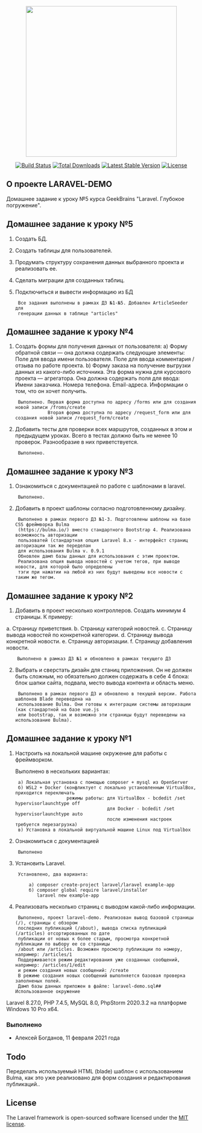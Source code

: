 <p align="center"><a href="https://laravel.com" target="_blank"><img src="https://raw.githubusercontent.com/laravel/art/master/logo-lockup/5%20SVG/2%20CMYK/1%20Full%20Color/laravel-logolockup-cmyk-red.svg" width="400"></a></p>

<p align="center">
<a href="https://travis-ci.org/laravel/framework"><img src="https://travis-ci.org/laravel/framework.svg" alt="Build Status"></a>
<a href="https://packagist.org/packages/laravel/framework"><img src="https://img.shields.io/packagist/dt/laravel/framework" alt="Total Downloads"></a>
<a href="https://packagist.org/packages/laravel/framework"><img src="https://img.shields.io/packagist/v/laravel/framework" alt="Latest Stable Version"></a>
<a href="https://packagist.org/packages/laravel/framework"><img src="https://img.shields.io/packagist/l/laravel/framework" alt="License"></a>
</p>

## О проекте LARAVEL-DEMO

Домашнее задание к уроку №5 курса GeekBrains "Laravel. Глубокое погружение".

## Домашнее задание к уроку №5

1. Создать БД.    
2. Создать таблицы для пользователей.
3. Продумать структуру сохранения данных выбранного проекта и реализовать ее.
4. Сделать миграции для созданных таблиц.
5. Подключиться и вывести информацию из БД

        Все задания выполнены в рамках ДЗ №1-№5. Добавлен ArticleSeeder для 
        генерации данных в таблице "articles"

## Домашнее задание к уроку №4

1. Создать формы для получения данных от пользователя:
        a) Форму обратной связи — она должна содержать следующие элементы:
                    Поле для ввода имени пользователя.
                    Поле для ввода комментария / отзыва по работе проекта.
        b) Форму заказа на получение выгрузки данных из какого-либо источника. 
           Эта форма нужна для курсового проекта — агрегатора. 
           Она должна содержать поля для ввода:
                    Имени заказчика.
                    Номера телефона.
                    Email-адреса.
                    Информации о том, что он хочет получить.

        Выполнено. Первая форма доступна по адресу /forms или для создания новой записи /froms/create
                   Вторая форма доступна по адресу /request_form или для создания новой записи /request_form/create
        
2. Добавить тесты для проверки всех маршрутов, созданных в этом и предыдущем уроках. 
   Всего в тестах должно быть не менее 10 проверок. Разнообразие в них приветствуется.

        Выполнено.

## Домашнее задание к уроку №3

1. Ознакомиться с документацией по работе с шаблонами в laravel.

        Выполнено.
        
2. Добавить в проект шаблоны согласно подготовленному дизайну.

        Выполнено в рамках первого ДЗ №1-3. Подготовлены шаблоны на базе CSS фреймворка Bulma
        (https://bulma.io/) вместо стандартного Bootstrap 4. Реализована возможность авторизации
        пользоватей (стандартная опция Laravel 8.x - интерфейст страниц авторизации так же переделан
        для использования Bulma v. 0.9.1
        Обновлен дамп базы данных для использования с этим проектом. 
        Реализована опция вывода новостей с учетом тегов, при выводе новости, для которой было определены 
        тэги при нажатии на любой из них будут выведены все новости с таким же тегом.

## Домашнее задание к уроку №2

1. Добавить в проект несколько контроллеров. Создать минимум 4 страницы. К примеру:

a. Страницу приветствия.
b. Страницу категорий новостей.
c. Страницу вывода новостей по конкретной категории.
d. Страницу вывода конкретной новости.
e. Страницу авторизации.
f. Страницу добавления новости.

        Выполнено в рамказ ДЗ №1 и обновлено в рамках текущего ДЗ
        
2. Выбрать и сверстать дизайн для станиц приложения. Он не должен быть сложным, но обязательно 
   должен содержать в себе 4 блока: блок шапки сайта, подвала, место вывода контента и область меню.

        Выполнено в рамках первого ДЗ и обновлено в текущей версии. Работа шаблонов Blade переведена на
        использование Bulma. Они готовы к интеграции системы авторизации (как стандартной на базе vue.js
        или bootstrap, так и возможно эти страницы будут переведены на использование Bulma).

## Домашнее задание к уроку №1

1. Настроить на локальной машине окружение для работы с фреймворком.

      Выполнено в нескольких вариантах:
      
        а) Локальная установка с помощью composer + mysql из OpenServer
        б) WSL2 + Docker (конфликтует с локально установленным VirtualBox, приходится переключать
                          режимы работы: для VirtualBox - bcdedit /set hypervisorlaunchtype off 
                                         для Docker - bcdedit /set hypervisorlaunchtype auto
                                         после изменения настроек требуется перезагрузка)
        в) Установка в локальной виртуальной машине Linux под Virtualbox
        
2. Ознакомиться с документацией

        Выполнено
        
3. Установить Laravel.

        Установлено, два варианта:
        
            а) composer create-project laravel/laravel example-app
            б) composer global require laravel/installer
               laravel new example-app
               
4. Реализовать несколько страниц с выводом какой-либо информации.

        Выполнено, проект laravel-demo. Реализован вывод базовой страницы (/), страницы с обзором
        последних публикаций (/about), вывода списка публикаций (/articles) отсортированных по дате
        публикации от новых к более старым, просмотра конкретной публикации по выбору ее со страницы
        /about или /articles. Возможен просмотр публикации по номеру, например: /articles/1
        Поддерживается режим редактирования уже созданных сообщений, например: /articles/1/edit
        и режим создания новых сообщений: /create
        В режиме создания новых сообщений выполняется базовая проверка заполненых полей. 
        Дамп базы данных приложен в файле: laravel-demo.sql## Использованное окружение

Laravel 8.27.0, PHP 7.4.5, MySQL 8.0, PhpStorm 2020.3.2 на платформе Windows 10 Pro x64.

### Выполнено

- Алексей Богданов, 11 февраля 2021 года

## Todo

Переделать используемый HTML (blade) шаблон с использованием Bulma, как это уже реализовано для
форм создания и редактирования публикаций..


## License

The Laravel framework is open-sourced software licensed under the [MIT license](https://opensource.org/licenses/MIT).
